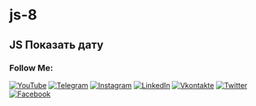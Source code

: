 # js-8
## JS Показать дату
### Follow Me:
[![YouTube](https://img.shields.io/badge/-YouTube-090909?style=for-the-badge&logo=YouTube&logoColor=FF0000)](https://www.youtube.com/channel/UC0b91skJCES9Y1UyDFuOUhw)
[![Telegram](https://img.shields.io/badge/-Telegram-090909?style=for-the-badge&logo=telegram&logoColor=27A0D9)](#)
[![Instagram](https://img.shields.io/badge/-Instagram-090909?style=for-the-badge&logo=instagram&logoColor=B4068E)](https://www.instagram.com/netbull300/)
[![LinkedIn](https://img.shields.io/badge/-LinkedIn-090909?style=for-the-badge&logo=linkedin&logoColor=007BB6)](#)
[![Vkontakte](https://img.shields.io/badge/-Vkontakte-090909?style=for-the-badge&logo=Vk&logoColor=4F7DB3)](https://vk.com/wise_daring_rough)
[![Twitter](https://img.shields.io/badge/-Twitter-090909?style=for-the-badge&logo=Twitter&logoColor=1C9DEB)](#)
[![Facebook](https://img.shields.io/badge/-Facebook-090909?style=for-the-badge&logo=Facebook&logoColor=1195F5)](#)
